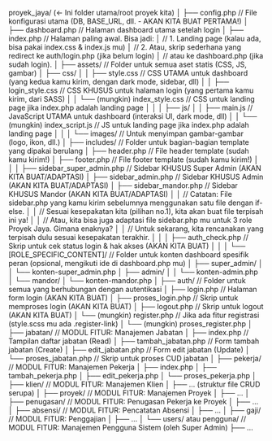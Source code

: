 proyek_jaya/  (<- Ini folder utama/root proyek kita)
│
├── config.php                // File konfigurasi utama (DB, BASE_URL, dll. - AKAN KITA BUAT PERTAMA!)
│
├── dashboard.php             // Halaman dashboard utama setelah login
│
├── index.php                 // Halaman paling awal. Bisa jadi:
│                             //    1. Landing page (kalau ada, bisa pakai index.css & index.js mu)
│                             //    2. Atau, skrip sederhana yang redirect ke auth/login.php (jika belum login)
│                             //       atau ke dashboard.php (jika sudah login).
│
├── assets/                   // Folder untuk semua aset statis (CSS, JS, gambar)
│   ├── css/
│   │   ├── style.css         // CSS UTAMA untuk dashboard (yang kedua kamu kirim, dengan dark mode, sidebar, dll)
│   │   ├── login_style.css   // CSS KHUSUS untuk halaman login (yang pertama kamu kirim, dari SASS)
│   │   └── (mungkin) index_style.css // CSS untuk landing page jika index.php adalah landing page
│   │
│   ├── js/
│   │   ├── main.js           // JavaScript UTAMA untuk dashboard (interaksi UI, dark mode, dll)
│   │   └── (mungkin) index_script.js // JS untuk landing page jika index.php adalah landing page
│   │
│   └── images/               // Untuk menyimpan gambar-gambar (logo, ikon, dll.)
│
├── includes/                 // Folder untuk bagian-bagian template yang dipakai berulang
│   ├── header.php            // File header template (sudah kamu kirim!)
│   ├── footer.php            // File footer template (sudah kamu kirim!)
│   │
│   ├── sidebar_super_admin.php // Sidebar KHUSUS Super Admin (AKAN KITA BUAT/ADAPTASI)
│   ├── sidebar_admin.php       // Sidebar KHUSUS Admin (AKAN KITA BUAT/ADAPTASI)
│   ├── sidebar_mandor.php      // Sidebar KHUSUS Mandor (AKAN KITA BUAT/ADAPTASI)
│   │   // Catatan: File sidebar.php yang kamu kirim sebelumnya menggunakan satu file dengan if-else.
│   │   // Sesuai kesepakatan kita (pilihan no.1), kita akan buat file terpisah ini ya!
│   │   // Atau, kita bisa juga adaptasi file sidebar.php mu untuk 3 role Proyek Jaya. Gimana enaknya?
│   │   // Untuk sekarang, kita rencanakan yang terpisah dulu sesuai kesepakatan terakhir.
│   │
│   ├── auth_check.php        // Skrip untuk cek status login & hak akses (AKAN KITA BUAT)
│   │
│   └── [ROLE_SPECIFIC_CONTENT]/ // Folder untuk konten dashboard spesifik peran (opsional, mengikuti ide di dashboard.php mu)
│       ├── super_admin/
│       │   └── konten-super_admin.php
│       ├── admin/
│       │   └── konten-admin.php
│       └── mandor/
│           └── konten-mandor.php
│
├── auth/                     // Folder untuk semua yang berhubungan dengan autentikasi
│   ├── login.php             // Halaman form login (AKAN KITA BUAT)
│   ├── proses_login.php      // Skrip untuk memproses login (AKAN KITA BUAT)
│   ├── logout.php            // Skrip untuk logout (AKAN KITA BUAT)
│   └── (mungkin) register.php  // Jika ada fitur registrasi (style.scss mu ada .register-link)
│   └── (mungkin) proses_register.php
│
├── jabatan/                  // MODUL FITUR: Manajemen Jabatan
│   ├── index.php             // Tampilan daftar jabatan (Read)
│   ├── tambah_jabatan.php    // Form tambah jabatan (Create)
│   ├── edit_jabatan.php      // Form edit jabatan (Update)
│   └── proses_jabatan.php    // Skrip untuk proses CUD jabatan
│
├── pekerja/                  // MODUL FITUR: Manajemen Pekerja
│   ├── index.php
│   ├── tambah_pekerja.php
│   ├── edit_pekerja.php
│   └── proses_pekerja.php
│
├── klien/                    // MODUL FITUR: Manajemen Klien
│   ├── ... (struktur file CRUD serupa)
│
├── proyek/                   // MODUL FITUR: Manajemen Proyek
│   ├── ...
│
├── penugasan/                // MODUL FITUR: Penugasan Pekerja ke Proyek
│   ├── ...
│
├── absensi/                  // MODUL FITUR: Pencatatan Absensi
│   ├── ...
│
├── gaji/                     // MODUL FITUR: Penggajian
│   ├── ...
│
└── users/ atau pengguna/     // MODUL FITUR: Manajemen Pengguna Sistem (oleh Super Admin)
    ├── ...